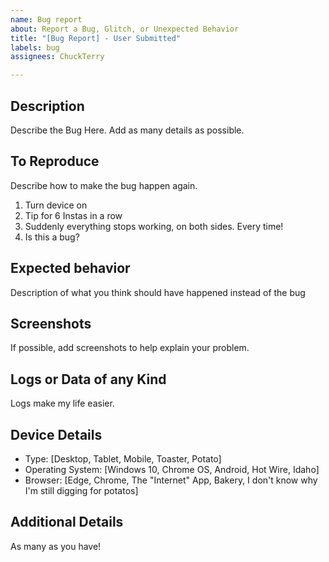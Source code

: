 ```yaml
---
name: Bug report
about: Report a Bug, Glitch, or Unexpected Behavior
title: "[Bug Report] - User Submitted"
labels: bug
assignees: ChuckTerry

---
```


## Description
Describe the Bug Here.  Add as many details as possible.

## To Reproduce
Describe how to make the bug happen again.
1. Turn device on
2. Tip for 6 Instas in a row
3. Suddenly everything stops working, on both sides. Every time!
4. Is this a bug?

## Expected behavior
Description of what you think should have happened instead of the bug

## Screenshots
If possible, add screenshots to help explain your problem.

## Logs or Data of any Kind
Logs make my life easier.

## Device Details
 - Type: [Desktop, Tablet, Mobile, Toaster, Potato]
 - Operating System: [Windows 10, Chrome OS, Android, Hot Wire, Idaho]
 - Browser: [Edge, Chrome, The "Internet" App, Bakery, I don't know why I'm still digging for potatos]

## Additional Details
As many as you have!
